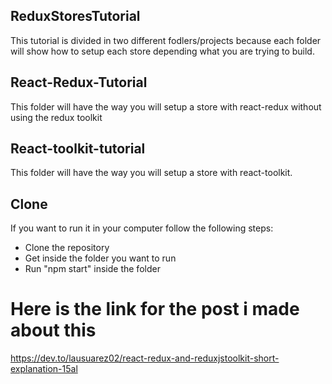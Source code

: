 ## ReduxStoresTutorial
This tutorial is divided in two different fodlers/projects because each folder will show how to setup each store depending what you are trying to build.

## React-Redux-Tutorial
This folder will have the way you will setup a store with react-redux without using the redux toolkit

## React-toolkit-tutorial
This folder will have the way you will setup a store with react-toolkit.

## Clone
If you want to run it in your computer follow the following steps:
- Clone the repository
- Get inside the folder you want to run
- Run "npm start" inside the folder

# Here is the link for the post i made about this
https://dev.to/lausuarez02/react-redux-and-reduxjstoolkit-short-explanation-15al

